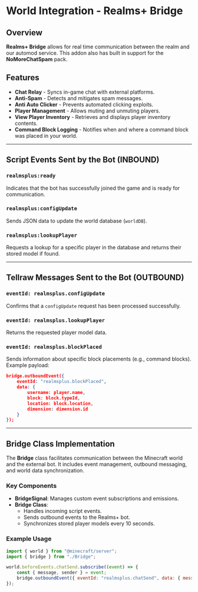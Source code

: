 # World Integration - Realms+ Bridge

## Overview
**Realms+ Bridge** allows for real time communication between the realm and our automod service. This addon also has built in support for the **NoMoreChatSpam** pack.

## Features
- **Chat Relay** - Syncs in-game chat with external platforms.
- **Anti-Spam** - Detects and mitigates spam messages.
- **Anti Auto Clicker** - Prevents automated clicking exploits.
- **Player Management** - Allows muting and unmuting players.
- **View Player Inventory** - Retrieves and displays player inventory contents.
- **Command Block Logging** - Notifies when and where a command block was placed in your world.

---

## Script Events Sent by the Bot (INBOUND)
### `realmsplus:ready`
Indicates that the bot has successfully joined the game and is ready for communication.

### `realmsplus:configUpdate`
Sends JSON data to update the world database (`worldDB`).

### `realmsplus:lookupPlayer`
Requests a lookup for a specific player in the database and returns their stored model if found.

---

## Tellraw Messages Sent to the Bot (OUTBOUND)
### `eventId: realmsplus.configUpdate`
Confirms that a `configUpdate` request has been processed successfully.

### `eventId: realmsplus.lookupPlayer`
Returns the requested player model data.

### `eventId: realmsplus.blockPlaced`
Sends information about specific block placements (e.g., command blocks). Example payload:
```json
bridge.outboundEvent({
    eventId: "realmsplus.blockPlaced",
    data: {
        username: player.name,
        block: block.typeId,
        location: block.location,
        dimension: dimension.id
    }
});
```

---

## Bridge Class Implementation
The **Bridge** class facilitates communication between the Minecraft world and the external bot. It includes event management, outbound messaging, and world data synchronization.

### Key Components
- **BridgeSignal**: Manages custom event subscriptions and emissions.
- **Bridge Class**:
  - Handles incoming script events.
  - Sends outbound events to the Realms+ bot.
  - Synchronizes stored player models every 10 seconds.

### Example Usage
```javascript
import { world } from "@minecraft/server";
import { bridge } from "./Bridge";

world.beforeEvents.chatSend.subscribe((event) => {
    const { message, sender } = event;
    bridge.outboundEvent({ eventId: "realmsplus.chatSend", data: { message: `${sender.name} said: ${message}` } });
});
```